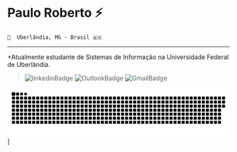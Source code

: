 # Paulo Roberto ⚡

	📍  Uberlândia, MG - Brasil 🇧🇷
___
+Atualmente estudante de Sistemas de Informação na Universidade Federal de Uberlândia.


> ![linkedinBadge](https://img.shields.io/badge/-LinkedIn-0e76a8?style=flat-square&amp;logo=Linkedin&amp;logoColor=white&amp;link=https://www.linkedin.com/in/paulorobertosá/)
>![OutlookBadge](https://img.shields.io/badge/-Outlook-0072C6?style=flat-square&amp;logo=Microsoft%20Outlook&amp;logoColor=white&amp;link=mailto:paulo-roberto135@hotmail.com)
>![GmailBadge](https://img.shields.io/badge/-Gmail-BB001B?style=flat-square&amp;logo=Gmail&amp;logoColor=white&amp;link=mailto:paulorobertosa159@gmail.com)


![Snake animation](https://github.com/PauloRO/PauloRO/blob/output/github-contribution-grid-snake.svg)]
